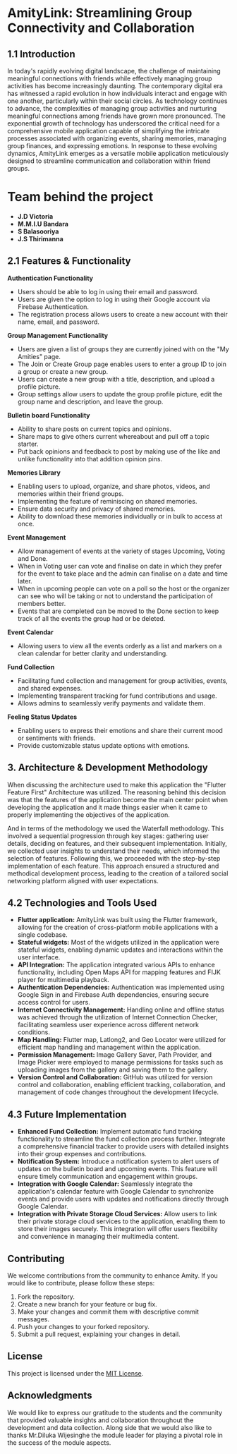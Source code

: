 # AmityLink: Streamlining Group Connectivity and Collaboration

## 1.1 Introduction

In today's rapidly evolving digital landscape, the challenge of maintaining meaningful connections with friends while effectively managing group activities has become increasingly daunting. The contemporary digital era has witnessed a rapid evolution in how individuals interact and engage with one another, particularly within their social circles. As technology continues to advance, the complexities of managing group activities and nurturing meaningful connections among friends have grown more pronounced. The exponential growth of technology has underscored the critical need for a comprehensive mobile application capable of simplifying the intricate processes associated with organizing events, sharing memories, managing group finances, and expressing emotions. In response to these evolving dynamics, AmityLink emerges as a versatile mobile application meticulously designed to streamline communication and collaboration within friend groups.

# Team behind the project
- **J.D Victoria**
- **M.M.I.U Bandara**
- **S Balasooriya**
- **J.S Thirimanna**

## 2.1 Features & Functionality

**Authentication Functionality**

- Users should be able to log in using their email and password.
- Users are given the option to log in using their Google account via Firebase Authentication.
- The registration process allows users to create a new account with their name, email, and password.

**Group Management Functionality**

- Users are given a list of groups they are currently joined with on the "My Amities" page.
- The Join or Create Group page enables users to enter a group ID to join a group or create a new group.
- Users can create a new group with a title, description, and upload a profile picture.
- Group settings allow users to update the group profile picture, edit the group name and description, and leave the group.

**Bulletin board Functionality**

- Ability to share posts on current topics and opinions.
- Share maps to give others current whereabout and pull off a topic starter.
- Put back opinions and feedback to post by making use of the like and unlike functionality into that addition opinion pins.

**Memories Library**

- Enabling users to upload, organize, and share photos, videos, and memories within their friend groups.
- Implementing the feature of reminiscing on shared memories.
- Ensure data security and privacy of shared memories.
- Ability to download these memories individually or in bulk to access at once.

**Event Management**

- Allow management of events at the variety of stages Upcoming, Voting and Done.
- When in Voting user can vote and finalise on date in which they prefer for the event to take place and the admin can finalise on a date and time later.
- When in upcoming people can vote on a poll so the host or the organizer can see who will be taking or not to understand the participation of members better.
- Events that are completed can be moved to the Done section to keep track of all the events the group had or be deleted.

**Event Calendar**

- Allowing users to view all the events orderly as a list and markers on a clean calendar for better clarity and understanding.

**Fund Collection**

- Facilitating fund collection and management for group activities, events, and shared expenses.
- Implementing transparent tracking for fund contributions and usage.
- Allows admins to seamlessly verify payments and validate them.

**Feeling Status Updates**

- Enabling users to express their emotions and share their current mood or sentiments with friends.
- Provide customizable status update options with emotions.

## 3. Architecture & Development Methodology

When discussing the architecture used to make this application the "Flutter Feature First" Architecture was utilized. The reasoning behind this decision was that the features of the application become the main center point when developing the application and it made things easier when it came to properly implementing the objectives of the application.

And in terms of the methodology we used the Waterfall methodology. This involved a sequential progression through key stages: gathering user details, deciding on features, and their subsequent implementation. Initially, we collected user insights to understand their needs, which informed the selection of features. Following this, we proceeded with the step-by-step implementation of each feature. This approach ensured a structured and methodical development process, leading to the creation of a tailored social networking platform aligned with user expectations.


## 4.2 Technologies and Tools Used

- **Flutter application:** AmityLink was built using the Flutter framework, allowing for the creation of cross-platform mobile applications with a single codebase.
- **Stateful widgets:** Most of the widgets utilized in the application were stateful widgets, enabling dynamic updates and interactions within the user interface.
- **API Integration:** The application integrated various APIs to enhance functionality, including Open Maps API for mapping features and FIJK player for multimedia playback.
- **Authentication Dependencies:** Authentication was implemented using Google Sign in and Firebase Auth dependencies, ensuring secure access control for users.
- **Internet Connectivity Management:** Handling online and offline status was achieved through the utilization of Internet Connection Checker, facilitating seamless user experience across different network conditions.
- **Map Handling:** Flutter map, Latlong2, and Geo Locator were utilized for efficient map handling and management within the application.
- **Permission Management:** Image Gallery Saver, Path Provider, and Image Picker were employed to manage permissions for tasks such as uploading images from the gallery and saving them to the gallery.
- **Version Control and Collaboration:** GitHub was utilized for version control and collaboration, enabling efficient tracking, collaboration, and management of code changes throughout the development lifecycle.

## 4.3 Future Implementation

- **Enhanced Fund Collection:** Implement automatic fund tracking functionality to streamline the fund collection process further. Integrate a comprehensive financial tracker to provide users with detailed insights into their group expenses and contributions.
- **Notification System:** Introduce a notification system to alert users of updates on the bulletin board and upcoming events. This feature will ensure timely communication and engagement within groups.
- **Integration with Google Calendar:** Seamlessly integrate the application's calendar feature with Google Calendar to synchronize events and provide users with updates and notifications directly through Google Calendar.
- **Integration with Private Storage Cloud Services:** Allow users to link their private storage cloud services to the application, enabling them to store their images securely. This integration will offer users flexibility and convenience in managing their multimedia content.

## Contributing

We welcome contributions from the community to enhance Amity. If you would like to contribute, please follow these steps:

1. Fork the repository.
2. Create a new branch for your feature or bug fix.
3. Make your changes and commit them with descriptive commit messages.
4. Push your changes to your forked repository.
5. Submit a pull request, explaining your changes in detail.

## License

This project is licensed under the [MIT License](LICENSE).

## Acknowledgments

We would like to express our gratitude to the students and the community that provided valuable insights and collaboration throughout the development and data collection. Along side that we would also like to thanks Mr.Diluka Wijesinghe the module leader for playing a pivotal role in the success of the module aspects.
